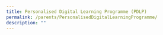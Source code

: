 ```yaml
---
title: Personalised Digital Learning Programme (PDLP)
permalink: /parents/PersonalisedDigitalLearningProgramme/
description: ""
---
```

